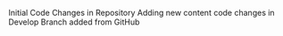 Initial Code Changes in Repository
Adding new content
code changes in Develop Branch
added from GitHub
